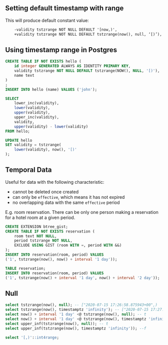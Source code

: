 ## Setting default timestamp with range

This will produce default constant value:
```diff sql
	-validity tstzrange NOT NULL DEFAULT '[now,)',
	+validity tstzrange NOT NULL DEFAULT tstzrange(now(), null, ‘[)’),
```

## Using timestamp range in Postgres
```sql
CREATE TABLE IF NOT EXISTS hello (
	id integer GENERATED ALWAYS AS IDENTITY PRIMARY KEY,
	validity tstzrange NOT NULL DEFAULT tstzrange(NOW(), NULL, '[)'),
	name text
)
;
INSERT INTO hello (name) VALUES ('john');

SELECT 
	lower_inc(validity), 
	lower(validity), 
	upper(validity),
	upper_inc(validity),
	validity,
	upper(validity) - lower(validity)
FROM hello;

UPDATE hello 
SET validity = tstzrange(
	lower(validity), now(), '[)'
);
```

## Temporal Data

Useful for data with the following characteristic:
- cannot be deleted once created
- can only be `effective`, which means it has not expired
- no overlapping data with the same `effective` period

E.g. room reservation. There can be only one person making a reservation for a hotel room at a given period. 
```sql
CREATE EXTENSION btree_gist;
CREATE TABLE IF NOT EXISTS reservation (
	room text NOT NULL,
	period tstzrange NOT NULL,
	EXCLUDE USING GIST (room WITH =, period WITH &&)
);
INSERT INTO reservation(room, period) VALUES 
('1', tstzrange(now(), now() + interval '1 day'));

TABLE reservation;
INSERT INTO reservation(room, period) VALUES 
('1', tstzrange(now() + interval '1 day', now() + interval '2 day'));
```

## Null

```sql
select tstzrange(now(), null); -- ["2020-07-15 17:26:58.875943+00",)
select tstzrange(now(), timestamptz 'infinity'); -- ["2020-07-15 17:27:09.516742+00",infinity)
select now() + interval '1 day' <@ tstzrange(now(), null); -- t
select now() + interval '1 day' <@ tstzrange(now(), timestamptz 'infinity'); -- t
select upper_inf(tstzrange(now(), null)); -- t
select upper_inf(tstzrange(now(), timestamptz 'infinity')); --f

select '[,)'::int4range;
```
